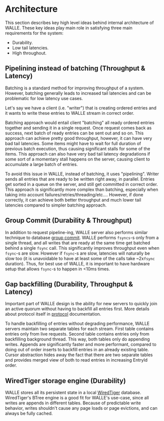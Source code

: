 # Architecture

This section describes key high level ideas behind internal architecture of WALLE. These key ideas play
main role in satisfying three main requirements for the system:
* Durability.
* Low tail latencies.
* High throughout.

## Pipelining instead of batching (Throughput & Latency)

Batching is a standard method for improving throughput of a system. However, batching generally leads to
increased tail latencies and can be problematic for low latency use cases.

Let's say we have a client (i.e. "writer") that is creating ordered entries and it wants to write
these entries to WALLE stream in correct order.

Batching approach would entail client "batching" all ready ordered entries together and sending
it in a single request. Once request comes back as success, next batch of ready entries can be sent out
and so on. This approach can achieve pretty good throughput, however, it can have very bad tail latencies.
Some items might have to wait for full duration of previous batch execution, thus causing significant
stalls for some of the items. This approach can also have very bad tail latency degradations if some sort
of a momentary stall happens on the server, causing client to accumulate a large batch of entries.

To avoid this issue in WALLE, instead of batching, it uses "pipelining". Writer sends all entries that
are ready to be written right away, in parallel. Entries get sorted in a queue on the server, and still
get committed in correct order. This approach is significantly more complex than batching, especially
when taking into account failures/retries/threading/etc.... However, if done correctly, it can achieve
both better throughput and much lower tail latencies compared to simpler batching approach.

## Group Commit (Durability & Throughput)

In addition to request pipeline-ing, WALLE server also performs similar technique to database
[group commit](https://mariadb.com/kb/en/group-commit-for-the-binary-log/). WALLE performs `fsyncs`-s only
from a single thread, and all writes that are ready at the same time get batched behind a single `fsync` call.
This significantly improves throughput even when `fsync`-s are slow. However if `fsync`-s are slow, latencies
will naturally be slow too (it is unavoidable to have at least some of the calls take ~2x`fsync` duration).
Thus, for best use of WALLE, it is important to have hardware setup that allows `fsync`-s to happen in <10ms
times.

## Gap backfilling (Durability, Throughput & Latency)

Important part of WALLE design is the ability for new servers to quickly join an active quorum without
having to backfill all entries first. More details about protocol itself in [protocol](./protocol.md) documentation.

To handle backfilling of entries without degrading performance, WALLE servers maintain two separate tables for
each stream. First table contains entries only from live requests. Second table contains entries only from backfilling
background thread. This way, both tables only do appending writes. Appends are significantly faster and more
performant, compared to doing out of order inserts to backfill entries in an already existing table. Cursor abstraction
hides away the fact that there are two separate tables and provides merged view of both to read entries
in increasing EntryId order.

## WiredTiger storage engine (Durability)

WALLE stores all its persistent state in a local [WiredTiger](http://source.wiredtiger.com/develop/index.html) database.
WiredTiger's BTree engine is a good fit for WALLE's use-case, since all writes are appends in different tables. Because of
predictable write behavior, writes shouldn't cause any page loads or page evictions, and can always be fully cached.
